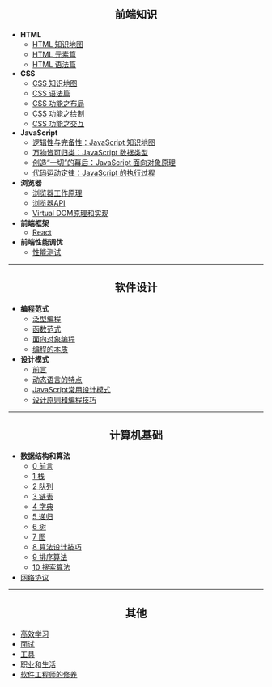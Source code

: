 
<h2 align="center"> 前端知识</h2>

- **HTML** 
    - [HTML 知识地图](HTML/readme.md)
    - [HTML 元素篇](HTML/element.md)
    - [HTML 语法篇](HTML/grammar.md)
- **CSS**
    - [CSS 知识地图](CSS/readme.md)
    - [CSS 语法篇](CSS/grammar.md)
    - [CSS 功能之布局](CSS/layout.md)
    - [CSS 功能之绘制](CSS/draw.md)
    - [CSS 功能之交互](CSS/interactive.md)
- **JavaScript**    
    - [逻辑性与完备性：JavaScript 知识地图](JavaScript/readme.md)
    - [万物皆可归类：JavaScript 数据类型](JavaScript/data-type.md)
    - [创造“一切”的幕后：JavaScript 面向对象原理](JavaScript/prototype-based.md)
    - [代码运动定律：JavaScript 的执行过程](JavaScript/executing-processes.md)
- **浏览器**
    - [浏览器工作原理](Browser/principle.md)
    - [浏览器API](Browser/api.md)
    - [Virtual DOM原理和实现](Browser/virtual-dom.md)
- **前端框架**
    - [React]()
- **前端性能调优**
    - [性能测试]()

<hr/>
<h2 align="center"> 软件设计</h2>

- **编程范式**
    - [ 泛型编程](Programming-Paradigm/readme.md)
    - [ 函数范式](Programming-Paradigm/function-paradigm.md)
    - [ 面向对象编程]()
    - [ 编程的本质]()
- **设计模式**
    - [前言](Design-Patterns/readme.md)
    - [动态语言的特点](Design-Patterns/dynamic-language.md)
    - [JavaScript常用设计模式](Design-Patterns/patterns.md)
    - [设计原则和编程技巧](Design-Patterns/programme-skill.md)

<hr/>
<h2 align="center"> 计算机基础</h2>

- **数据结构和算法**
    - [0 前言](DSA/readme.md)
    - [1 栈](DSA/stack.md)
    - [2 队列](DSA/queue.md)
    - [3 链表](DSA/linked-list.md)
    - [4 字典](DSA/dictionary.md)
    - [5 递归](DSA/recursion.md)
    - [6 树](DSA/tree.md)
    - [7 图](DSA/graph.md)
    - [8 算法设计技巧](DSA/algorithms-design.md)
    - [9 排序算法](DSA/sort.md)
    - [10 搜索算法](DSA/search.md)
- [网络协议]()

<hr/>
<h2 align="center"> 其他</h2>
 
- [高效学习](Other/study.md)
- [面试](Other/interview.md)
- [工具](Other/tools.md)
- [职业和生活](Other/life-and-career.md)
- [软件工程师的修养]()





